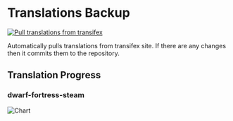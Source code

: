 # Translations Backup

[![Pull translations from transifex](https://github.com/dfint/translations-backup/actions/workflows/pull-translations.yml/badge.svg)](https://github.com/dfint/translations-backup/actions/workflows/pull-translations.yml)

Automatically pulls translations from transifex site. If there are any changes then it commits them to the repository.

## Translation Progress

### dwarf-fortress-steam

![Chart](https://quickchart.io/chart/render/sf-f29c13c6-567c-47c4-8894-e1ef2648f22a)
<!--
### dwarf-fortress

![Chart](https://quickchart.io/chart/render/sf-1bfebae7-deaf-46e6-8ed5-7cef1b5cc1a1)
-->